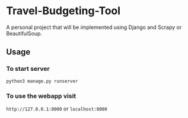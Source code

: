 # Travel-Budgeting-Tool
A personal project that will be implemented using Django and Scrapy or BeautifulSoup.

## Usage

### To start server

`python3 manage.py runserver`

### To use the webapp visit

`http://127.0.0.1:8000` or `localhost:8000`
